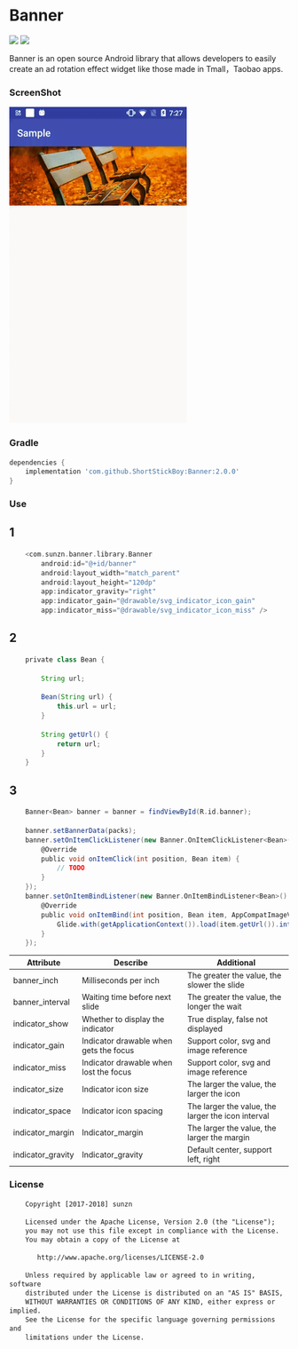 # Banner

[![](https://jitpack.io/v/ShortStickBoy/Banner.svg)](https://jitpack.io/#ShortStickBoy/Banner)
[![](https://img.shields.io/badge/License-Apache%202.0-orange.svg)](http://www.apache.org/licenses/LICENSE-2.0.html)
<!-- [![](https://img.shields.io/badge/Blog-sunzn-blue.svg)](http://www.sunzn.com/) -->

Banner is an open source Android library that allows developers to easily create an ad rotation effect widget like those made in Tmall，Taobao apps.

### ScreenShot
![sample](./screenshot/Demo.gif)

### Gradle
```groovy
dependencies {
    implementation 'com.github.ShortStickBoy:Banner:2.0.0'
}
```

### Use

## 1

```groovy
    <com.sunzn.banner.library.Banner
        android:id="@+id/banner"
        android:layout_width="match_parent"
        android:layout_height="120dp"
        app:indicator_gravity="right"
        app:indicator_gain="@drawable/svg_indicator_icon_gain"
        app:indicator_miss="@drawable/svg_indicator_icon_miss" />
```

## 2

```groovy
    private class Bean {

        String url;

        Bean(String url) {
            this.url = url;
        }

        String getUrl() {
            return url;
        }
    }
```

## 3

```groovy
    Banner<Bean> banner = banner = findViewById(R.id.banner);

    banner.setBannerData(packs);
    banner.setOnItemClickListener(new Banner.OnItemClickListener<Bean>() {
        @Override
        public void onItemClick(int position, Bean item) {
            // TODO
        }
    });
    banner.setOnItemBindListener(new Banner.OnItemBindListener<Bean>() {
        @Override
        public void onItemBind(int position, Bean item, AppCompatImageView view) {
            Glide.with(getApplicationContext()).load(item.getUrl()).into(view);
        }
    });
```

| Attribute         | Describe                               | Additional                                         |
| ----------------- | -------------------------------------- | -------------------------------------------------- |
| banner_inch       | Milliseconds per inch                  | The greater the value, the slower the slide        |
| banner_interval   | Waiting time before next slide         | The greater the value, the longer the wait         |
| indicator_show    | Whether to display the indicator       | True display, false not displayed                  |
| indicator_gain    | Indicator drawable when gets the focus | Support color, svg and image reference             |
| indicator_miss    | Indicator drawable when lost the focus | Support color, svg and image reference             |
| indicator_size    | Indicator icon size                    | The larger the value, the larger the icon          |
| indicator_space   | Indicator icon spacing                 | The larger the value, the larger the icon interval |
| indicator_margin  | Indicator_margin                       | The larger the value, the larger the margin        |
| indicator_gravity | Indicator_gravity                      | Default center, support left, right                |

### License
```
    Copyright [2017-2018] sunzn

    Licensed under the Apache License, Version 2.0 (the "License");
    you may not use this file except in compliance with the License.
    You may obtain a copy of the License at

       http://www.apache.org/licenses/LICENSE-2.0

    Unless required by applicable law or agreed to in writing, software
    distributed under the License is distributed on an "AS IS" BASIS,
    WITHOUT WARRANTIES OR CONDITIONS OF ANY KIND, either express or implied.
    See the License for the specific language governing permissions and
    limitations under the License.
```
